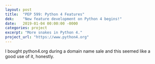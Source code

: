 ```yaml
---
layout: post
title:  "PEP 599: Python 4 Features"
dek:    "New feature development on Python 4 begins!"
date:   2019-01-04 00:00:00 -0000
categories: project
excerpt: "More snakes in Python 4."
project_url: "https://www.python4.org"
---
```


I bought python4.org during a domain name sale and this seemed like a good use of it, honestly.

